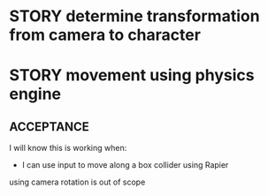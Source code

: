 # STORY determine transformation from camera to character

# STORY movement using physics engine

## ACCEPTANCE

I will know this is working when:

- I can use input to move along a box collider using Rapier

using camera rotation is out of scope
